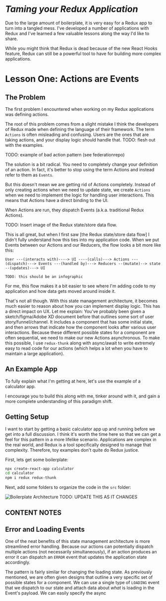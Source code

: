 # **_Taming your Redux Application_**

Due to the large amount of boilerplate, it is very easy for a Redux app to turn into a tangled mess. I've developed a number of applications with Redux and I've learned a few valuable lessons along the way I'd like to share.

While you might think that Redux is dead because of the new React Hooks feature, Redux can still be a powerful tool to have for building more complex applications.

# Lesson One: Actions are Events

## The Problem

The first problem I encountered when working on my Redux applications was defining actions.

The root of this problem comes from a slight mistake I think the developers of Redux made when defining the language of their framework. The term `Actions` is often misleading and confusing. Users are the ones that are taking actions, and your display logic should handle that. TODO: flesh out with the examples.

TODO: example of bad action pattern (see federationrepo)

The solution is a bit radical. You need to completely change your definition of an action. In fact, it's better to stop using the term Actions and instead refer to them as `Events`.

But this doesn't mean we are getting rid of Actions completely. Instead of only creating actions when we need to update state, we create `Actions` when we need to implement the logic for handling user interactions. This means that Actions have a direct binding to the UI.

When Actions are run, they dispatch Events (a.k.a. traditional Redux Actions).

TODO: Insert image of the Redux state/store data flow.

This is all great, but when I first saw [the Redux state/store data flow] I didn't fully understand how this ties into my application code. When we put Events between our Actions and our Reducers, the flow looks a bit more like this:

```
User ---(interacts with)----> UI ----(calls)---> Actions ---(dispatch)---> Events ---(handled by)---> Reducers --(mutate)--> state --(updates)---> UI

TODO: this should be an infographic
```

For me, this flow makes it a bit easier to see where I'm adding code to my application and how data gets moved around inside it.

That's not all though. With this state management architecture, it becomes much easier to reason about how you can implement display logic. This has a direct impact on UX. Let me explain:
You've probably been given a sketch/figma/Adobe XD document before that outlines some sort of user story/funnel/channel. It includes a component that has some initial state, and then arrows that indicate how the component looks after various user interactions.
Because these different possible states for a component are often sequential, we need to make our new Actions asynchronous. To make this possible, I use `redux-thunk` along with async/await to write extremely easy to read code for our actions (which helps a lot when you have to maintain a large application).

## An Example App

To fully explain what I'm getting at here, let's use the example of a calculator app.

I encourage you to build this along with me, tinker around with it, and gain a more complete understanding of this paradigm shift.

## Getting Setup

I want to start by getting a basic calculator app up and running before we get into a full discussion. I think it's worth the time here so that we can get a feel for this pattern in a more lifelike scenario. Applications are complex in the real world, and Redux is a tool specifically designed to manage that complexity. Therefore, toy examples don't quite do Redux justice.

First, lets get some boilerplate:

```sh
npx create-react-app calculator
cd calculator
npm i redux redux-thunk
```

Next, add some folders to organize the code in the `src` folder:

![Boilerplate Architecture](https://i.imgur.com/31oT9Yv.png)
TODO: UPDATE THIS AS IT CHANGES

## CONTENT NOTES

## Error and Loading Events

One of the neat benefits of this state management architecture is more streamlined error handling. Because our actions can potentially dispatch multiple actions (not necessarily simultaneously), if an action produces an error it can dispatch an `ERROR` event that updates the application state accordingly.

The pattern is fairly similar for changing the loading state. As previously mentioned, we are often given designs that outline a very specific set of possible states for a component. We can use a single type of `LOADING` event that we dispatch to our state and attach data about _what_ is loading in the Event's payload.
We can easily specify the async
